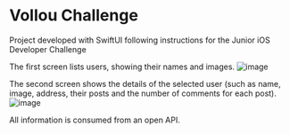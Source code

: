 # Vollou Challenge

Project developed with SwiftUI following instructions for the Junior iOS Developer Challenge

The first screen lists users, showing their names and images.
![image](https://nimdog.com/VollouSS1.png)

The second screen shows the details of the selected user (such as name, image, address, their posts and the number of comments for each post).
![image](https://nimdog.com/VollouSS2.png)

All information is consumed from an open API.

